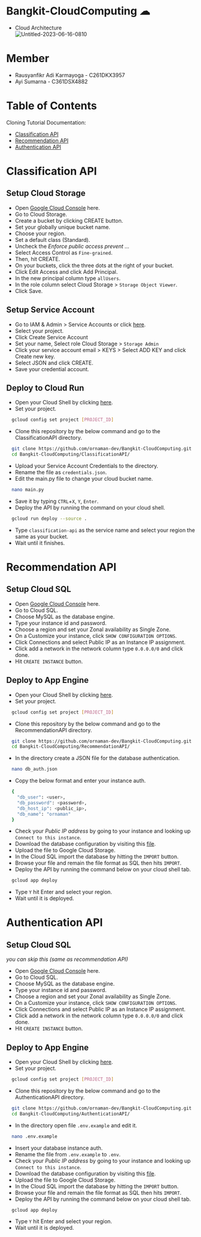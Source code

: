 # Bangkit-CloudComputing ☁ 
- Cloud Architecture<br>
![Untitled-2023-06-16-0810](https://github.com/ornaman-dev/Bangkit-CloudComputing/assets/73805258/b6fcec5c-fbcb-4554-a560-58c8567627d2)
# Member
- Rausyanfikr Adi Karmayoga - C261DKX3957
- Ayi Sumarna - C361DSX4882
# Table of Contents
Cloning Tutorial Documentation:
- [Classification API](#classification-api)
- [Recommendation API](#recommendation-api)
- [Authentication API](#authentication-api)
# Classification API
## Setup Cloud Storage
- Open [Google Cloud Console](https://console.cloud.google.com/) here.
- Go to Cloud Storage.
- Create a bucket by clicking CREATE button.
- Set your globally unique bucket name.
- Choose your region.
- Set a default class (Standard).
- Uncheck the <I>Enforce public access prevent ...</I>
- Select Access Control as `Fine-grained`.
- Then, hit CREATE.
- On your buckets, click the three dots at the right of your bucket.
- Click Edit Access and click Add Principal.
- In the new principal column type `allUsers`.
- In the role column select Cloud Storage > `Storage Object Viewer`.
- Click Save.

## Setup Service Account
- Go to IAM & Admin > Service Accounts or click [here](https://console.cloud.google.com/iam-admin/serviceaccounts).
- Select your project.
- Click Create Service Account
- Set your name, Select role Cloud Storage > `Storage Admin`
- Click your service account email > KEYS > Select ADD KEY and click Create new key.
- Select JSON and click CREATE.
- Save your credential account.

## Deploy to Cloud Run
- Open your Cloud Shell by clicking [here](https://shell.cloud.google.com/).
- Set your project.
```bash
  gcloud config set project [PROJECT_ID]
```
- Clone this repository by the below command and go to the ClassificationAPI directory.
```bash
  git clone https://github.com/ornaman-dev/Bangkit-CloudComputing.git
  cd Bangkit-CloudComputing/ClassificationAPI/
```
- Upload your Service Account Credentials to the directory.
- Rename the file as `credentials.json`.
- Edit the main.py file to change your cloud bucket name.
```bash
  nano main.py
```
- Save it by typing `CTRL`+`X`, `Y`, `Enter`.
- Deploy the API by running the command on your cloud shell.
```bash
  gcloud run deploy --source .
```
- Type `classification-api` as the service name and select your region the same as your bucket.
- Wait until it finishes.

# Recommendation API
## Setup Cloud SQL
- Open [Google Cloud Console](https://console.cloud.google.com/) here.
- Go to Cloud SQL.
- Choose MySQL as the database engine.
- Type your instance id and password.
- Choose a region and set your Zonal availability as Single Zone.
- On a Customize your instance, click `SHOW CONFIGURATION OPTIONS`.
- Click Connections and select Public IP as an Instance IP assignment.
- Click add a network in the network column type `0.0.0.0/0` and click done.
- Hit `CREATE INSTANCE` button.

## Deploy to App Engine
- Open your Cloud Shell by clicking [here](https://shell.cloud.google.com/).
- Set your project.
```bash
  gcloud config set project [PROJECT_ID]
```
- Clone this repository by the below command and go to the RecommendationAPI directory.
```bash
  git clone https://github.com/ornaman-dev/Bangkit-CloudComputing.git
  cd Bangkit-CloudComputing/RecommendationAPI/
```
- In the directory create a JSON file for the database authentication.
```bash
  nano db_auth.json
```
- Copy the below format and enter your instance auth.
```bash
  {
    "db_user": <user>,
    "db_password": <password>,
    "db_host_ip": <public_ip>,
    "db_name": "ornaman"
  }
```
- Check your <I>Public IP address</I> by going to your instance and looking up `Connect to this instance`.
- Download the database configuration by visiting this [file](https://github.com/ornaman-dev/Bangkit-CloudComputing/blob/main/RecommendationAPI/ornaman.sql).
- Upload the file to Google Cloud Storage.
- In the Cloud SQL import the database by hitting the `IMPORT` button.
- Browse your file and remain the file format as SQL then hits `IMPORT`.
- Deploy the API by running the command below on your cloud shell tab.
```bash
  gcloud app deploy
```
- Type `Y` hit Enter and select your region.
- Wait until it is deployed.
 
# Authentication API
## Setup Cloud SQL
<I>you can skip this (same as recommendation API)</I>
- Open [Google Cloud Console](https://console.cloud.google.com/) here.
- Go to Cloud SQL.
- Choose MySQL as the database engine.
- Type your instance id and password.
- Choose a region and set your Zonal availability as Single Zone.
- On a Customize your instance, click `SHOW CONFIGURATION OPTIONS`.
- Click Connections and select Public IP as an Instance IP assignment.
- Click add a network in the network column type `0.0.0.0/0` and click done.
- Hit `CREATE INSTANCE` button.

## Deploy to App Engine
- Open your Cloud Shell by clicking [here](https://shell.cloud.google.com/).
- Set your project.
```bash
  gcloud config set project [PROJECT_ID]
```
- Clone this repository by the below command and go to the AuthenticationAPI directory.
```bash
  git clone https://github.com/ornaman-dev/Bangkit-CloudComputing.git
  cd Bangkit-CloudComputing/AuthenticationAPI/
```
- In the directory open file `.env.example` and edit it.
```bash
  nano .env.example
```
- Insert your database instance auth.
- Rename the file from `.env.example` to `.env`.
- Check your <I>Public IP address</I> by going to your instance and looking up `Connect to this instance`.
- Download the database configuration by visiting this [file](https://github.com/ornaman-dev/Bangkit-CloudComputing/blob/main/RecommendationAPI/ornaman.sql).
- Upload the file to Google Cloud Storage.
- In the Cloud SQL import the database by hitting the `IMPORT` button.
- Browse your file and remain the file format as SQL then hits `IMPORT`.
- Deploy the API by running the command below on your cloud shell tab.
```bash
  gcloud app deploy
```
- Type `Y` hit Enter and select your region.
- Wait until it is deployed.
